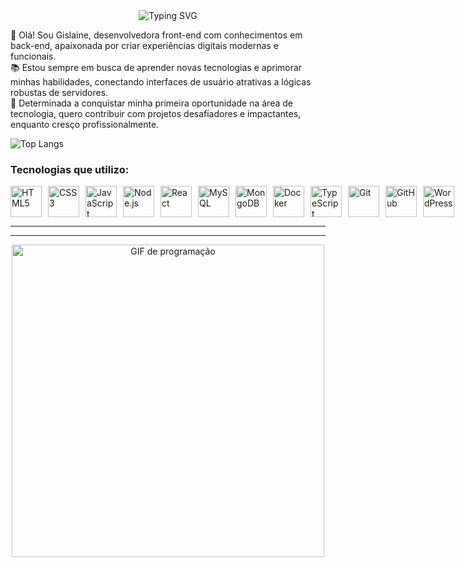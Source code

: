 

<div align="center">
  <img src="https://readme-typing-svg.herokuapp.com?font=Fira+Code&size=22&pause=1000&color=000000&width=435&lines=Desenvolvedora+Front-End;Aprendendo+evoluindo+sempre!;Conectando+design+e+tecnologia." alt="Typing SVG" />
</div>


🌟 Olá! Sou Gislaine, desenvolvedora front-end com conhecimentos em back-end, apaixonada por criar experiências digitais modernas e funcionais.  
📚 Estou sempre em busca de aprender novas tecnologias e aprimorar minhas habilidades, conectando interfaces de usuário atrativas a lógicas robustas de servidores.  
🚀 Determinada a conquistar minha primeira oportunidade na área de tecnologia, quero contribuir com projetos desafiadores e impactantes, enquanto cresço profissionalmente.


![Top Langs](https://github-readme-stats.vercel.app/api/top-langs/?username=Gislainesgama&layout=compact&langs_count=6&theme=graywhite)

### Tecnologias que utilizo:

<div style="display: flex; align-items: center; gap: 10px;">
  <!-- HTML -->
  <img src="https://cdn.jsdelivr.net/gh/devicons/devicon/icons/html5/html5-original.svg" alt="HTML5" width="50" height="50" />
  
  <!-- CSS -->
  <img src="https://cdn.jsdelivr.net/gh/devicons/devicon/icons/css3/css3-original.svg" alt="CSS3" width="50" height="50" />
  
  <!-- JavaScript -->
  <img src="https://cdn.jsdelivr.net/gh/devicons/devicon/icons/javascript/javascript-original.svg" alt="JavaScript" width="50" height="50" />
  
  <!-- Node.js -->
  <img src="https://cdn.jsdelivr.net/gh/devicons/devicon/icons/nodejs/nodejs-original.svg" alt="Node.js" width="50" height="50" />
  
  <!-- React -->
  <img src="https://cdn.jsdelivr.net/gh/devicons/devicon/icons/react/react-original.svg" alt="React" width="50" height="50" />
  
  <!-- MySQL -->
  <img src="https://cdn.jsdelivr.net/gh/devicons/devicon/icons/mysql/mysql-original-wordmark.svg" alt="MySQL" width="50" height="50" />
  
  <!-- MongoDB -->
  <img src="https://cdn.jsdelivr.net/gh/devicons/devicon/icons/mongodb/mongodb-original.svg" alt="MongoDB" width="50" height="50" />
  
  <!-- Docker -->
  <img src="https://cdn.jsdelivr.net/gh/devicons/devicon/icons/docker/docker-original.svg" alt="Docker" width="50" height="50" />
  
  <!-- TypeScript -->
  <img src="https://cdn.jsdelivr.net/gh/devicons/devicon/icons/typescript/typescript-original.svg" alt="TypeScript" width="50" height="50" />
  
  <!-- Git -->
  <img src="https://cdn.jsdelivr.net/gh/devicons/devicon/icons/git/git-original.svg" alt="Git" width="50" height="50" />
  
  <!-- GitHub -->
  <img src="https://cdn.jsdelivr.net/gh/devicons/devicon/icons/github/github-original.svg" alt="GitHub" width="50" height="50" />
  
  <!-- WordPress -->
  <img src="https://cdn.jsdelivr.net/gh/devicons/devicon/icons/wordpress/wordpress-original.svg" alt="WordPress" width="50" height="50" />
</div>

---



------
<div align="center">
  <img src="https://media.giphy.com/media/L1R1tvI9svkIWwpVYr/giphy.gif" alt="GIF de programação" width="500" />
</div>

